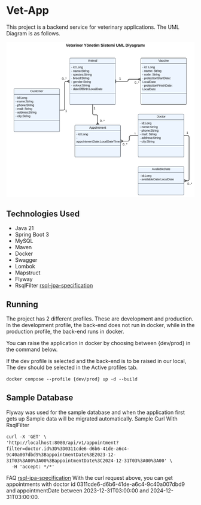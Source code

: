 # Vet-App

This project is a backend service for veterinary applications.
The UML Diagram is as follows.

![img.png](img.png)

## Technologies Used

- Java 21
- Spring Boot 3
- MySQL
- Maven
- Docker
- Swagger
- Lombok
- Mapstruct
- Flyway
- RsqlFilter  [rsql-jpa-specification
  ](https://github.com/perplexhub/rsql-jpa-specification)

## Running

The project has 2 different profiles. These are development and production.
In the development profile, the back-end does not run in docker, while in the production profile, the back-end runs in
docker.

You can raise the application in docker by choosing between {dev/prod} in the command below.

If the dev profile is selected and the back-end is to be raised in our local,
The dev should be selected in the Active profiles tab.

``` dockerfile
docker compose --profile {dev/prod} up -d --build
```

## Sample Database

Flyway was used for the sample database and when the application first gets up Sample data will be migrated
automatically.
Sample Curl With RsqlFilter

```
curl -X 'GET' \
'http://localhost:8080/api/v1/appointment?filter=doctor.id%3D%3D0311cde6-d6b6-41de-a6c4-9c40a007dbd9%3BappointmentDate%3E2023-12-31T03%3A00%3A00%3BappointmentDate%3C2024-12-31T03%3A00%3A00' \
  -H 'accept: */*'
```

FAQ [rsql-jpa-specification](https://github.com/perplexhub/rsql-jpa-specification)
With the curl request above, you can get appointments with doctor id 0311cde6-d6b6-41de-a6c4-9c40a007dbd9 and
appointmentDate between 2023-12-31T03:00:00 and 2024-12-31T03:00:00.